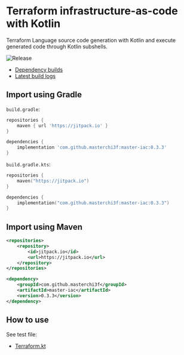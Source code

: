 # Terraform infrastructure-as-code with Kotlin

Terraform Language source code generation with Kotlin and execute generated code through Kotlin subshells.

![Release](https://jitpack.io/v/masterchi3f/master-iac.svg)
- [Dependency builds](https://jitpack.io/#masterchi3f/master-iac/0.3.3)
- [Latest build logs](https://jitpack.io/com/github/masterchi3f/master-iac/0.3.3/build.log)

## Import using Gradle

`build.gradle`:

```groovy
repositories {
    maven { url 'https://jitpack.io' }
}

dependencies {
    implementation 'com.github.masterchi3f:master-iac:0.3.3'
}
```

`build.gradle.kts`:

```kotlin
repositories {
    maven("https://jitpack.io")
}

dependencies {
    implementation("com.github.masterchi3f:master-iac:0.3.3")
}
```

## Import using Maven

```xml
<repositories>
    <repository>
        <id>jitpack.io</id>
        <url>https://jitpack.io</url>
    </repository>
</repositories>

<dependency>
    <groupId>com.github.masterchi3f</groupId>
    <artifactId>master-iac</artifactId>
    <version>0.3.3</version>
</dependency>
```

## How to use

See test file:
- [Terraform.kt](https://github.com/masterchi3f/master-iac/blob/master/src/test/kotlin/uks/master/thesis/Terraform.kt)